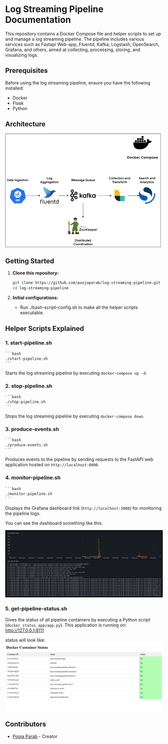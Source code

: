 # Log Streaming Pipeline Documentation

This repository contains a Docker Compose file and helper scripts to set up and manage a log streaming pipeline. The pipeline includes various services such as Fastapi Web-app, Fluentd, Kafka, Logstash, OpenSearch, Grafana, and others, aimed at collecting, processing, storing, and visualizing logs.

## Prerequisites

Before using the log streaming pipeline, ensure you have the following installed:

- Docker
- Flask
- Python

## Architecture
![Image Alt Text](images\Architecture_diagram.png)

## Getting Started

1. **Clone this repository:**

    ```bash
    git clone https://github.com/poojaparab/log-streaming-pipeline.git
    cd log-streaming-pipeline
    ```

2. **Initial configurations:**
   - Run ./bash-script-config.sh to make all the helper scripts executable. 


## Helper Scripts Explained

### 1. start-pipeline.sh

    ```bash
    ./start-pipeline.sh
    ```

Starts the log streaming pipeline by executing `docker-compose up -d`.

### 2. stop-pipeline.sh

    ```bash
    ./stop-pipeline.sh
    ```

Stops the log streaming pipeline by executing `docker-compose down`.

### 3. produce-events.sh

    ```bash
    ./produce-events.sh
    ```

Produces events to the pipeline by sending requests to the FastAPI web application hosted on `http://localhost:8000`.

### 4. monitor-pipeline.sh

    ```bash
    ./monitor-pipeline.sh
    ```

Displays the Grafana dashboard link (`http://localhost:3000`) for monitoring the pipeline logs.

You can see the dashboard something like this:

![Image Alt Text](images\grafana.jpg)

### 5. get-pipeline-status.sh

Gives the status of all pipeline containers by executing a Python script (`docker_status_app/app.py`).
This application is running on: http://127.0.0.1:8111

status will  look like:
![Image Alt Text](images\docker-status.png)


## Contributors

- [Pooja Parab](https://github.com/poojaparab) - Creator

